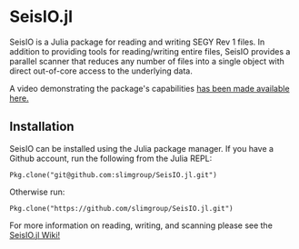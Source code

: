 # SeisIO.jl
SeisIO is a Julia package for reading and writing SEGY Rev 1 files. In addition to providing tools for reading/writing entire files, SeisIO provides a parallel scanner that reduces any number of files into a single object with direct out-of-core access to the underlying data. 

A video demonstrating the package's capabilities [has been made available here.](https://www.youtube.com/watch?v=tx530QOPeZo&feature=youtu.be)

## Installation 
SeisIO can be installed using the Julia package manager. If you have a Github account, run the following from the Julia REPL:

    Pkg.clone("git@github.com:slimgroup/SeisIO.jl.git")

Otherwise run:

    Pkg.clone("https://github.com/slimgroup/SeisIO.jl.git")

For more information on reading, writing, and scanning please see the [SeisIO.jl Wiki!](https://github.com/slimgroup/SeisIO.jl/wiki)
